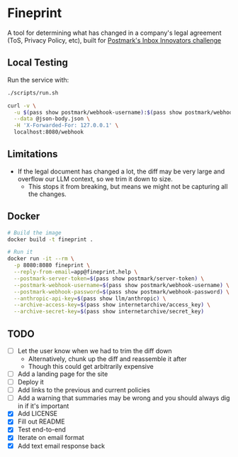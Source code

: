 # Fineprint

A tool for determining what has changed in a company's legal agreement (ToS, Privacy Policy, etc), built for [Postmark's Inbox Innovators challenge](https://postmarkapp.com/blog/announcing-the-postmark-challenge-inbox-innovators%20)

## Local Testing

Run the service with:

```bash
./scripts/run.sh
```

```bash
curl -v \
  -u $(pass show postmark/webhook-username):$(pass show postmark/webhook-password) \
  --data @json-body.json \
  -H 'X-Forwarded-For: 127.0.0.1' \
  localhost:8080/webhook
```

## Limitations

- If the legal document has changed a lot, the diff may be very large and overflow our LLM context, so we trim it down to size.
  - This stops it from breaking, but means we might not be capturing all the changes.

## Docker

```bash
# Build the image
docker build -t fineprint .

# Run it
docker run -it --rm \
  -p 8080:8080 fineprint \
  --reply-from-email=app@fineprint.help \
  --postmark-server-token=$(pass show postmark/server-token) \
  --postmark-webhook-username=$(pass show postmark/webhook-username) \
  --postmark-webhook-password=$(pass show postmark/webhook-password) \
  --anthropic-api-key=$(pass show llm/anthropic) \
  --archive-access-key=$(pass show internetarchive/access_key) \
  --archive-secret-key=$(pass show internetarchive/secret_key)
```

## TODO

- [ ] Let the user know when we had to trim the diff down
  - Alternatively, chunk up the diff and reassemble it after
  - Though this could get arbitrarily expensive
- [ ] Add a landing page for the site
- [ ] Deploy it
- [ ] Add links to the previous and current policies
- [ ] Add a warning that summaries may be wrong and you should always dig in if it's important
- [x] Add LICENSE
- [x] Fill out README
- [x] Test end-to-end
- [x] Iterate on email format
- [x] Add text email response back
